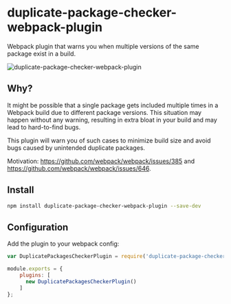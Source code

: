 # duplicate-package-checker-webpack-plugin

Webpack plugin that warns you when multiple versions of the same package exist in a build.

![duplicate-package-checker-webpack-plugin](https://cloud.githubusercontent.com/assets/729230/21966496/c6809252-db74-11e6-91d5-73d13e07e615.png)

## Why?

It might be possible that a single package gets included multiple times in a Webpack build due to different package versions. This situation may happen without any warning,  resulting in extra bloat in your build and may lead to hard-to-find bugs.

This plugin will warn you of such cases to minimize build size and avoid bugs caused by unintended duplicate packages.

Motivation: https://github.com/webpack/webpack/issues/385 and https://github.com/webpack/webpack/issues/646.

## Install

```sh
npm install duplicate-package-checker-webpack-plugin --save-dev
```

## Configuration

Add the plugin to your webpack config:

```js
var DuplicatePackagesCheckerPlugin = require('duplicate-package-checker-webpack-plugin');

module.exports = {
    plugins: [
      new DuplicatePackagesCheckerPlugin()
    ]
};
```
